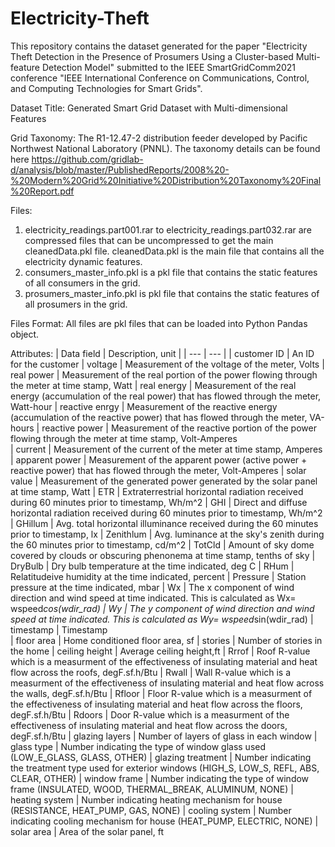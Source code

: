 # Electricity-Theft
This repository contains the dataset generated for the paper "Electricity Theft Detection in the Presence of Prosumers Using a Cluster-based Multi-feature Detection Model" submitted to the IEEE SmartGridComm2021 conference "IEEE International Conference on Communications, Control, and Computing Technologies for Smart Grids".

Dataset Title: Generated Smart Grid Dataset with Multi-dimensional Features 
  

Grid Taxonomy: The R1-12.47-2 distribution feeder developed by Pacific Northwest National Laboratory (PNNL). The taxonomy details can be found here https://github.com/gridlab-d/analysis/blob/master/PublishedReports/2008%20-%20Modern%20Grid%20Initiative%20Distribution%20Taxonomy%20Final%20Report.pdf


Files: 
1. electricity_readings.part001.rar to electricity_readings.part032.rar are compressed files that can be uncompressed to get the main cleanedData.pkl file.  cleanedData.pkl is the main file that contains all the electricity dynamic features.
2. consumers_master_info.pkl is a pkl file that contains the static features of all consumers in the grid.
3. prosumers_master_info.pkl is pkl file that contains the static features of all prosumers in the grid.


Files Format: All files are pkl files that can be loaded into Python Pandas object.


Attributes:
| Data field | Description, unit |
| --- | --- |
| customer ID				| An ID for the customer 
| voltage 					| Measurement of the voltage of the meter, Volts
| real power				| Measurement of the real portion of the power flowing through the meter at time stamp, Watt
| real energy				| Measurement of the real energy (accumulation of the real power) that has flowed through the meter, Watt-hour
| reactive enrgy		| Measurement of the reactive energy (accumulation of the reactive power) that has flowed through the meter, VA-hours 
| reactive power		| Measurement of the reactive portion of the power flowing through the meter at time stamp, Volt-Amperes	 
| current						| Measurement of the current of the meter at time stamp, Amperes
| apparent power		| Measurement of the apparent power (active power + reactive power) that has flowed through the meter, Volt-Amperes
| solar value 			| Measurement of the generated power generated by the solar panel at time stamp, Watt
| ETR 						  | Extraterrestrial horizontal radiation received during 60 minutes prior to timestamp, Wh/m^2
| GHI 						  | Direct and diffuse horizontal radiation received during 60 minutes prior to timestamp, Wh/m^2 
| GHillum						| Avg. total horizontal illuminance received during the 60 minutes prior to timestamp, lx
| Zenithlum					| Avg. luminance at the sky's zenith during the 60 minutes prior to timestamp, cd/m^2
| TotCld 						| Amount of sky dome covered by clouds or obscuring phenonema at time stamp, tenths of sky
| DryBulb 					| Dry bulb temperature at the time indicated, deg C 
| RHum						  | Relatitudeive humidity at the time indicated, percent 
| Pressure 					| Station pressure at the time indicated, mbar 
| Wx 							  | The x component of wind direction and wind speed at time indicated. This is calculated as  Wx= wspeed*cos(wdir_rad)
|  Wy               | The y component of wind direction and wind speed at time indicated. This is calculated as  Wy= wspeed*sin(wdir_rad)
| timestamp					| Timestamp  
| floor area				| Home conditioned floor area, sf
| stories					  | Number of stories in the home
| ceiling height		| Average ceiling height,ft
| Rrrof						  | Roof R-value which is a measurment of the effectiveness of insulating material and heat flow across the roofs, degF.sf.h/Btu
| Rwall						  | Wall R-value which is a measurment of the effectiveness of insulating material and heat flow across the walls, degF.sf.h/Btu
| Rfloor						| Floor R-value which is a measurment of the effectiveness of insulating material and heat flow across the floors, degF.sf.h/Btu
| Rdoors					  | Door R-value which is a measurment of the effectiveness of insulating material and heat flow across the doors, degF.sf.h/Btu
| glazing layers		| Number of layers of glass in each window
| glass type				| Number indicating the type of window glass used (LOW_E_GLASS, GLASS, OTHER)
| glazing treatment	| Number indicating the treatment type used for exterior windows (HIGH_S, LOW_S, REFL, ABS, CLEAR, OTHER)
| window frame			| Number indicating the type of window frame (INSULATED, WOOD, THERMAL_BREAK, ALUMINUM, NONE)
| heating system		| Number indicating heating mechanism for house (RESISTANCE, HEAT_PUMP, GAS, NONE)
| cooling system		| Number indicating cooling mechanism for house (HEAT_PUMP, ELECTRIC, NONE)
| solar area				| Area of the solar panel, ft
